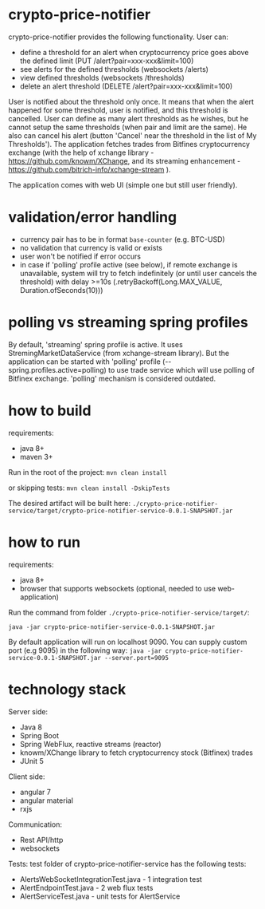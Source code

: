 # crypto-price-notifier

crypto-price-notifier provides the following functionality. User can:
- define a threshold for an alert when cryptocurrency price goes above the defined limit (PUT /alert?pair=xxx-xxx&limit=100)
- see alerts for the defined thresholds (websockets /alerts)
- view defined thresholds (websockets /thresholds)
- delete an alert threshold (DELETE /alert?pair=xxx-xxx&limit=100)

User is notified about the threshold only once. It means that when the alert happened for some threshold, user is notified, and this threshold is cancelled.
User can define as many alert thresholds as he wishes, but he cannot setup the same thresholds (when pair and limit are the same). 
He also can cancel his alert (button 'Cancel' near the threshold in the list of My Thresholds').
The application fetches trades from Bitfines cryptocurrency exchange (with the help of xchange library - https://github.com/knowm/XChange, and its streaming enhancement - https://github.com/bitrich-info/xchange-stream ). 

The application comes with web UI (simple one but still user friendly).

# validation/error handling
- currency pair has to be in format `base-counter` (e.g. BTC-USD)
- no validation that currency is valid or exists
- user won't be notified if error occurs
- in case if 'polling' profile active (see below), if remote exchange is unavailable, system will try to fetch indefinitely (or until user cancels the threshold) with delay >=10s (.retryBackoff(Long.MAX_VALUE, Duration.ofSeconds(10)))

# polling vs streaming spring profiles
By default, 'streaming' spring profile is active. It uses StremingMarketDataService (from xchange-stream library). 
But the application can be started with 'polling' profile (--spring.profiles.active=polling) to use trade service which will use polling of Bitfinex exchange.
'polling' mechanism is considered outdated.

# how to build

requirements:
- java 8+
- maven 3+

Run in the root of the project:
`mvn clean install`

or skipping tests:
`mvn clean install -DskipTests`

The desired artifact will be built here: `./crypto-price-notifier-service/target/crypto-price-notifier-service-0.0.1-SNAPSHOT.jar`

# how to run

requirements:
- java 8+
- browser that supports websockets (optional, needed to use web-application)
 
Run the command from folder `./crypto-price-notifier-service/target/`: 

`java -jar crypto-price-notifier-service-0.0.1-SNAPSHOT.jar`

By default application will run on localhost 9090. You can supply custom port (e.g 9095) in the following way:
`java -jar crypto-price-notifier-service-0.0.1-SNAPSHOT.jar --server.port=9095`

# technology stack

Server side:
- Java 8
- Spring Boot
- Spring WebFlux, reactive streams (reactor)
- knowm/XChange library to fetch cryptocurrency stock (Bitfinex) trades
- JUnit 5

Client side:
- angular 7
- angular material
- rxjs

Communication:
- Rest API/http
- websockets

Tests:
test folder of crypto-price-notifier-service has the following tests:
 - AlertsWebSocketIntegrationTest.java - 1 integration test
 - AlertEndpointTest.java - 2 web flux tests
 - AlertServiceTest.java - unit tests for AlertService